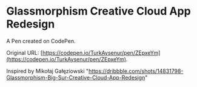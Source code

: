 # Glassmorphism Creative Cloud App Redesign

A Pen created on CodePen.

Original URL: [https://codepen.io/TurkAysenur/pen/ZEpxeYm](https://codepen.io/TurkAysenur/pen/ZEpxeYm).

Inspired by Mikołaj Gałęziowski
"https://dribbble.com/shots/14831798-Glassmorphism-Big-Sur-Creative-Cloud-App-Redesign"